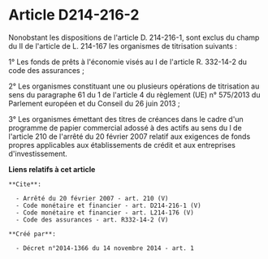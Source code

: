 # Article D214-216-2

Nonobstant les dispositions de l'article D. 214-216-1, sont exclus du champ du II de l'article de L. 214-167 les organismes
de titrisation suivants : 

1° Les fonds de prêts à l'économie visés au I de l'article R. 332-14-2 du code des assurances ; 

2° Les organismes constituant une ou plusieurs opérations de titrisation au sens du paragraphe 61 du 1 de l'article 4 du
règlement (UE) n° 575/2013 du Parlement européen et du Conseil du 26 juin 2013 ; 

3° Les organismes émettant des titres de créances dans le cadre d'un programme de papier commercial adossé à des actifs au
sens du l de l'article 210 de l'arrêté du 20 février 2007 relatif aux exigences de fonds propres applicables aux
établissements de crédit et aux entreprises d'investissement.

**Liens relatifs à cet article**

	**Cite**:

	  - Arrêté du 20 février 2007 - art. 210 (V)
	  - Code monétaire et financier - art. D214-216-1 (V)
	  - Code monétaire et financier - art. L214-176 (V)
	  - Code des assurances - art. R332-14-2 (V)

	**Créé par**:

	  - Décret n°2014-1366 du 14 novembre 2014 - art. 1
